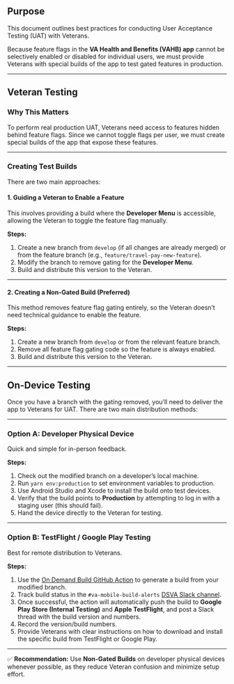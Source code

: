 ## Purpose
This document outlines best practices for conducting User Acceptance Testing (UAT) with Veterans.  

Because feature flags in the **VA Health and Benefits (VAHB) app** cannot be selectively enabled or disabled for individual users, we must provide Veterans with special builds of the app to test gated features in production.

---

## Veteran Testing

### Why This Matters
To perform real production UAT, Veterans need access to features hidden behind feature flags. Since we cannot toggle flags per user, we must create special builds of the app that expose these features.

---

### Creating Test Builds
There are two main approaches:

#### 1. Guiding a Veteran to Enable a Feature
This involves providing a build where the **Developer Menu** is accessible, allowing the Veteran to toggle the feature flag manually.

**Steps:**
1. Create a new branch from `develop` (if all changes are already merged) or from the feature branch (e.g., `feature/travel-pay-new-feature`).
2. Modify the branch to remove gating for the **Developer Menu**.
3. Build and distribute this version to the Veteran.

---

#### 2. Creating a Non-Gated Build (Preferred)
This method removes feature flag gating entirely, so the Veteran doesn’t need technical guidance to enable the feature.

**Steps:**
1. Create a new branch from `develop` or from the relevant feature branch.  
2. Remove all feature flag gating code so the feature is always enabled.  
3. Build and distribute this version to the Veteran.  

---

## On-Device Testing

Once you have a branch with the gating removed, you’ll need to deliver the app to Veterans for UAT. There are two main distribution methods:

---

### Option A: Developer Physical Device
Quick and simple for in-person feedback.

**Steps:**
1. Check out the modified branch on a developer’s local machine.  
2. Run `yarn env:production` to set environment variables to production.  
3. Use Android Studio and Xcode to install the build onto test devices.  
4. Verify that the build points to **Production** by attempting to log in with a staging user (this should fail).  
5. Hand the device directly to the Veteran for testing.  

---

### Option B: TestFlight / Google Play Testing
Best for remote distribution to Veterans.

**Steps:**
1. Use the [On Demand Build GitHub Action](https://github.com/department-of-veterans-affairs/va-mobile-app/actions/workflows/on_demand_build.yml) to generate a build from your modified branch.  
2. Track build status in the `#va-mobile-build-alerts` [DSVA Slack channel](https://dsva.slack.com/archives/C022SV53ASZ).  
3. Once successful, the action will automatically push the build to **Google Play Store (Internal Testing)** and **Apple TestFlight**, and post a Slack thread with the build version and numbers.  
4. Record the version/build numbers.  
5. Provide Veterans with clear instructions on how to download and install the specific build from TestFlight or Google Play.  

---

✅ **Recommendation:** Use **Non-Gated Builds** on developer physical devices whenever possible, as they reduce Veteran confusion and minimize setup effort.  
